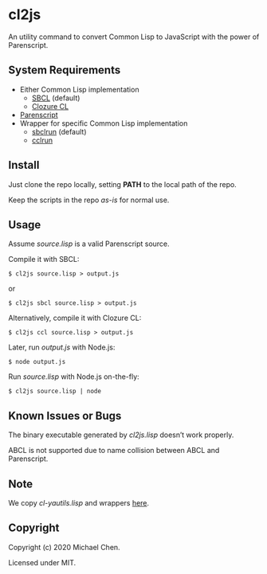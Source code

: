 # cl2js

An utility command to convert Common Lisp to JavaScript with the power of Parenscript.

## System Requirements

* Either Common Lisp implementation
  * [SBCL](http://www.sbcl.org/) (default)
  * [Clozure CL](https://ccl.clozure.com/)
* [Parenscript](https://common-lisp.net/project/parenscript/)
* Wrapper for specific Common Lisp implementation
  * [sbclrun](https://github.com/cwchentw/cl-yautils/blob/master/scripts/sbclrun) (default)
  * [cclrun](https://github.com/cwchentw/cl-yautils/blob/master/scripts/cclrun)

## Install

Just clone the repo locally, setting **PATH** to the local path of the repo.

Keep the scripts in the repo *as-is* for normal use.

## Usage

Assume *source.lisp* is a valid Parenscript source.

Compile it with SBCL:

```
$ cl2js source.lisp > output.js
```

or

```
$ cl2js sbcl source.lisp > output.js
```

Alternatively, compile it with Clozure CL:

```
$ cl2js ccl source.lisp > output.js
```

Later, run *output.js* with Node.js:

```
$ node output.js
```

Run *source.lisp* with Node.js on-the-fly:

```
$ cl2js source.lisp | node
```

## Known Issues or Bugs

The binary executable generated by *cl2js.lisp* doesn’t work properly.

ABCL is not supported due to name collision between ABCL and Parenscript.

## Note

We copy *cl-yautils.lisp* and wrappers [here](https://github.com/cwchentw/cl-yautils).

## Copyright

Copyright (c) 2020 Michael Chen.

Licensed under MIT.
